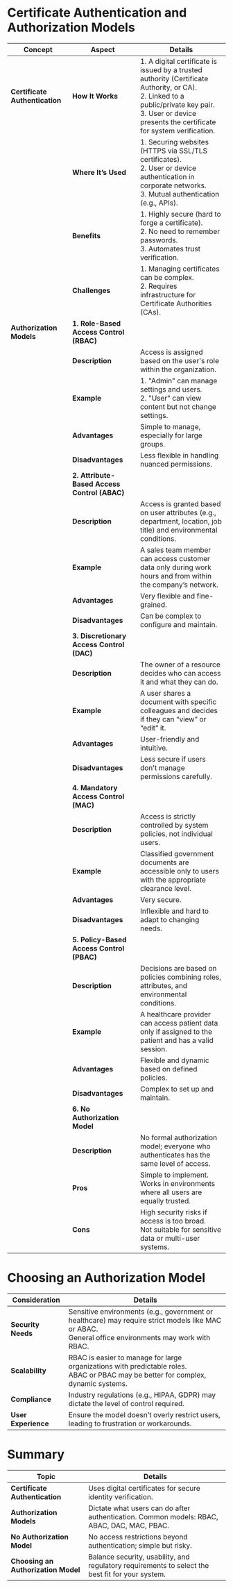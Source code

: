 # Certificate Authentication and Authorization Models

| **Concept**                    | **Aspect**                | **Details**                                                                                                                                       |
|---------------------------------|---------------------------|---------------------------------------------------------------------------------------------------------------------------------------------------|
| **Certificate Authentication**  | **How It Works**          | 1. A digital certificate is issued by a trusted authority (Certificate Authority, or CA).<br> 2. Linked to a public/private key pair.<br> 3. User or device presents the certificate for system verification. |
|                                 | **Where It’s Used**       | 1. Securing websites (HTTPS via SSL/TLS certificates).<br> 2. User or device authentication in corporate networks.<br> 3. Mutual authentication (e.g., APIs). |
|                                 | **Benefits**              | 1. Highly secure (hard to forge a certificate).<br> 2. No need to remember passwords.<br> 3. Automates trust verification. |
|                                 | **Challenges**            | 1. Managing certificates can be complex.<br> 2. Requires infrastructure for Certificate Authorities (CAs). |
| **Authorization Models**        | **1. Role-Based Access Control (RBAC)** |                                                                                                                                                   |
|                                 | **Description**           | Access is assigned based on the user's role within the organization.                                                                              |
|                                 | **Example**               | 1. "Admin" can manage settings and users.<br> 2. "User" can view content but not change settings.                                                 |
|                                 | **Advantages**            | Simple to manage, especially for large groups.                                                                                                    |
|                                 | **Disadvantages**         | Less flexible in handling nuanced permissions.                                                                                                    |
|                                 | **2. Attribute-Based Access Control (ABAC)** |                                                                                                                                               |
|                                 | **Description**           | Access is granted based on user attributes (e.g., department, location, job title) and environmental conditions.                                   |
|                                 | **Example**               | A sales team member can access customer data only during work hours and from within the company’s network.                                         |
|                                 | **Advantages**            | Very flexible and fine-grained.                                                                                                                   |
|                                 | **Disadvantages**         | Can be complex to configure and maintain.                                                                                                        |
|                                 | **3. Discretionary Access Control (DAC)** |                                                                                                                                               |
|                                 | **Description**           | The owner of a resource decides who can access it and what they can do.                                                                           |
|                                 | **Example**               | A user shares a document with specific colleagues and decides if they can “view” or “edit” it.                                                    |
|                                 | **Advantages**            | User-friendly and intuitive.                                                                                                                     |
|                                 | **Disadvantages**         | Less secure if users don’t manage permissions carefully.                                                                                          |
|                                 | **4. Mandatory Access Control (MAC)** |                                                                                                                                               |
|                                 | **Description**           | Access is strictly controlled by system policies, not individual users.                                                                          |
|                                 | **Example**               | Classified government documents are accessible only to users with the appropriate clearance level.                                                |
|                                 | **Advantages**            | Very secure.                                                                                                                                     |
|                                 | **Disadvantages**         | Inflexible and hard to adapt to changing needs.                                                                                                  |
|                                 | **5. Policy-Based Access Control (PBAC)** |                                                                                                                                              |
|                                 | **Description**           | Decisions are based on policies combining roles, attributes, and environmental conditions.                                                        |
|                                 | **Example**               | A healthcare provider can access patient data only if assigned to the patient and has a valid session.                                             |
|                                 | **Advantages**            | Flexible and dynamic based on defined policies.                                                                                                  |
|                                 | **Disadvantages**         | Complex to set up and maintain.                                                                                                                   |
|                                 | **6. No Authorization Model** |                                                                                                                                                 |
|                                 | **Description**           | No formal authorization model; everyone who authenticates has the same level of access.                                                           |
|                                 | **Pros**                  | Simple to implement.<br> Works in environments where all users are equally trusted.                                                               |
|                                 | **Cons**                  | High security risks if access is too broad.<br> Not suitable for sensitive data or multi-user systems.                                             |

# Choosing an Authorization Model

| **Consideration**          | **Details**                                                                                                                                       |
|---------------------------|---------------------------------------------------------------------------------------------------------------------------------------------------|
| **Security Needs**         | Sensitive environments (e.g., government or healthcare) may require strict models like MAC or ABAC.<br> General office environments may work with RBAC. |
| **Scalability**            | RBAC is easier to manage for large organizations with predictable roles.<br> ABAC or PBAC may be better for complex, dynamic systems.              |
| **Compliance**             | Industry regulations (e.g., HIPAA, GDPR) may dictate the level of control required.                                                              |
| **User Experience**        | Ensure the model doesn’t overly restrict users, leading to frustration or workarounds.                                                           |

# Summary

| **Topic**                 | **Details**                                                                                                                                       |
|---------------------------|---------------------------------------------------------------------------------------------------------------------------------------------------|
| **Certificate Authentication** | Uses digital certificates for secure identity verification.                                                                                         |
| **Authorization Models**   | Dictate what users can do after authentication. Common models: RBAC, ABAC, DAC, MAC, PBAC.                                                        |
| **No Authorization Model** | No access restrictions beyond authentication; simple but risky.                                                                                   |
| **Choosing an Authorization Model** | Balance security, usability, and regulatory requirements to select the best fit for your system.                                                   |
